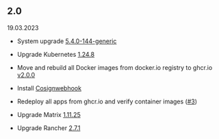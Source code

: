 ## 2.0

19.03.2023

* System upgrade [5.4.0-144-generic](https://www.ubuntuupdates.org/package/core/focal/main/proposed/linux-modules-5.4.0-144-generic)

* Upgrade Kubernetes [1.24.8](https://github.com/k3s-io/k3s/releases/tag/v1.24.8%2Bk3s1)

* Move and rebuild all Docker images from docker.io registry to ghcr.io [v2.0.0](https://github.com/gnuu-de/dockerfiles/releases/tag/v2.0.0)

* Install [Cosignwebhook](https://github.com/eumel8/cosignwebhook)

* Redeploy all apps from ghcr.io and verify container images ([#3](https://github.com/gnuu-de/k8s/pull/3))

* Upgrade Matrix [1.11.25](https://github.com/vector-im/element-web/releases/tag/v1.11.25)

* Upgrade Rancher [2.7.1](https://github.com/rancher/rancher/releases/tag/v2.7.1)
